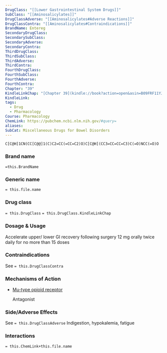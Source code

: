 ```yaml
---
DrugClass: "[[Lower Gastrointestinal System Drugs]]"
SubClass: "[[Aminosalicylates]]"
DrugClassAdverse: "[[Aminosalicylates#Adverse Reactions]]"
DrugClassContra: "[[Aminosalicylates#Contraindications]]"
BrandName: Entereg
SecondaryDrugClass: 
SecondarySubClass: 
SecondaryAdverse: 
SecondaryContra: 
ThirdDrugClass: 
ThirdSubClass: 
ThirdAdverse: 
ThirdContra: 
FourthDrugClass: 
FourthSubClass: 
FourthAdverse: 
FourthContra: 
Chapter: "39"
KindleLinkChap: "[Chapter 39](kindle://book?action=open&asin=B09FRF11YJ&location=22145)"
KindleLink: 
tags:
  - Drug
  - Pharmacology
Course: Pharmacology
ChemLink: https://pubchem.ncbi.nlm.nih.gov/#query=
aliases: 
SubCat: Miscellaneous Drugs for Bowel Disorders
---
```

```smiles
C[C@H]1CN(CC[C@@]1(C)C2=CC(=CC=C2)O)C[C@H](CC3=CC=CC=C3)C(=O)NCC(=O)O
```

### Brand name
`=this.BrandName`

### Generic name
`= this.file.name`

### Drug class 
`= this.DrugClass`
	`= this.DrugClass.KindleLinkChap`

### Dosage & Usage
Accelerate upper/ lower GI recovery following surgery
12 mg orally twice daily for no more than 15 doses

### Contraindications
See `= this.DrugClassContra`

### Mechanisms of Action
- [Mu-type opioid receptor](https://go.drugbank.com/drugs/DB06274#BE0000770)
    
    Antagonist

### Side/Adverse Effects
See `= this.DrugClassAdverse`
Indigestion, hypokalemia, fatigue

### Interactions

`= this.ChemLink+this.file.name`

